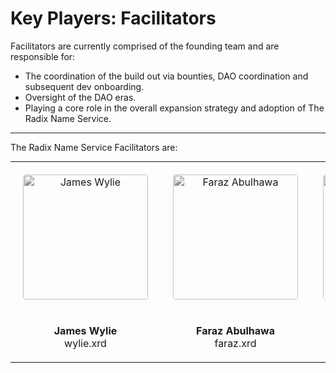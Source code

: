 # Key Players: Facilitators

Facilitators are currently comprised of the founding team and are responsible for:

- The coordination of the build out via bounties, DAO coordination and subsequent dev onboarding.
- Oversight of the DAO eras.
- Playing a core role in the overall expansion strategy and adoption of The Radix Name Service.

---

The Radix Name Service Facilitators are:

<table style="margin: 0 auto; text-align: center;">
  <tr style="border:0;">
    <td style="border:0; padding: 20px;"><img src="https://rns.foundation/wylie.jpg" alt="James Wylie" style="border-radius:4px;filter:grayscale(100%);width:200px;"></td>
    <td style="border:0; padding: 20px;"><img src="https://rns.foundation/faraz.jpg" alt="Faraz Abulhawa" style="border-radius:4px;filter:grayscale(100%);width:200px;"></td>
    <td style="border:0; padding: 20px;"><img src="https://rns.foundation/beem.jpg" alt="Ibrahim Mahmood" style="border-radius:4px;filter:grayscale(100%);width:200px;"></td>
    <td style="border:0; padding: 20px;"><img src="https://rns.foundation/kansuler.jpg" alt="Simon Wikstrand" style="border-radius:4px;filter:grayscale(100%);width:200px;"></td>
  </tr>
  <tr style="border:0;">
    <td style="border:0; padding: 20px;"><strong>James Wylie</strong><br>wylie.xrd</td>
    <td style="border:0; padding: 20px;"><strong>Faraz Abulhawa</strong><br>faraz.xrd</td>
    <td style="border:0; padding: 20px;"><strong>Ibrahim Mahmood</strong><br>beem.xrd</td>
    <td style="border:0; padding: 20px;"><strong>Simon Wikstrand</strong><br>kansuler.xrd</td>
  </tr>
</table>
